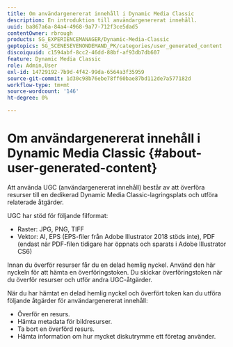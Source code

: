 ```yaml
---
title: Om användargenererat innehåll i Dynamic Media Classic
description: En introduktion till användargenererat innehåll.
uuid: ba867a6a-84a4-4968-9a77-712f3ce5dad5
contentOwner: rbrough
products: SG_EXPERIENCEMANAGER/Dynamic-Media-Classic
geptopics: SG_SCENESEVENONDEMAND_PK/categories/user_generated_content
discoiquuid: c1594abf-8cc2-46dd-88bf-af93db7db607
feature: Dynamic Media Classic
role: Admin,User
exl-id: 14729192-7b9d-4f42-99da-6564a3f35959
source-git-commit: 1d30c98b76ebe78ff60bae87bd112de7a577182d
workflow-type: tm+mt
source-wordcount: '146'
ht-degree: 0%

---
```


# Om användargenererat innehåll i Dynamic Media Classic {#about-user-generated-content}

Att använda UGC (användargenererat innehåll) består av att överföra resurser till en dedikerad Dynamic Media Classic-lagringsplats och utföra relaterade åtgärder.

UGC har stöd för följande filformat:

* Raster: JPG, PNG, TIFF
* Vektor: AI, EPS (EPS-filer från Adobe Illustrator 2018 stöds inte), PDF (endast när PDF-filen tidigare har öppnats och sparats i Adobe Illustrator CS6)

Innan du överför resurser får du en delad hemlig nyckel. Använd den här nyckeln för att hämta en överföringstoken. Du skickar överföringstoken när du överför resurser och utför andra UGC-åtgärder.

När du har hämtat en delad hemlig nyckel och överfört token kan du utföra följande åtgärder för användargenererat innehåll:

* Överför en resurs.
* Hämta metadata för bildresurser.
* Ta bort en överförd resurs.
* Hämta information om hur mycket diskutrymme ett företag använder.
